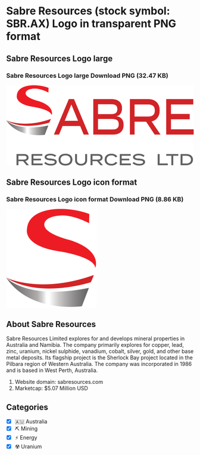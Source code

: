 # Sabre Resources (stock symbol: SBR.AX) Logo in transparent PNG format

## Sabre Resources Logo large

### Sabre Resources Logo large Download PNG (32.47 KB)

![Sabre Resources Logo large Download PNG (32.47 KB)](/img/orig/SBR.AX_BIG-1398895c.png)

## Sabre Resources Logo icon format

### Sabre Resources Logo icon format Download PNG (8.86 KB)

![Sabre Resources Logo icon format Download PNG (8.86 KB)](/img/orig/SBR.AX-3b95a8cf.png)

## About Sabre Resources

Sabre Resources Limited explores for and develops mineral properties in Australia and Namibia. The company primarily explores for copper, lead, zinc, uranium, nickel sulphide, vanadium, cobalt, silver, gold, and other base metal deposits. Its flagship project is the Sherlock Bay project located in the Pilbara region of Western Australia. The company was incorporated in 1986 and is based in West Perth, Australia.

1. Website domain: sabresources.com
2. Marketcap: $5.07 Million USD


## Categories
- [x] 🇦🇺 Australia
- [x] ⛏️ Mining
- [x] ⚡ Energy
- [x] ☢️ Uranium
